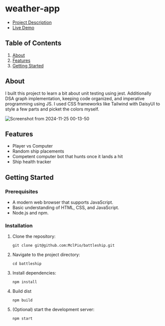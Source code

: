 # weather-app

- [Project Description](https://www.theodinproject.com/lessons/javascript-battleship)
- [Live Demo](https://www.michaelpious.com/battleship/)

## Table of Contents

1. [About](#about)
1. [Features](#features)
1. [Getting Started](#getting-started)

## About

I built this project to learn a bit about unit testing using jest. Additionally DSA graph implementation, keeping code organized, and imperative programming using JS. I used CSS frameworks like Tailwind with DaisyUI to style a few parts and picket the colors myself.

![Screenshot from 2024-11-25 00-13-50](https://github.com/user-attachments/assets/008a7a2d-673f-40df-a31e-2591c43d6f28)

## Features

- Player vs Computer
- Random ship placements
- Competent computer bot that hunts once it lands a hit
- Ship health tracker

## Getting Started

### Prerequisites

- A modern web browser that supports JavaScript.
- Basic understanding of HTML, CSS, and JavaScript.
- Node.js and npm.

### Installation

1. Clone the repository:
   ```
   git clone git@github.com:MclPio/battleship.git
   ```
2. Navigate to the project directory:
   ```
   cd battleship
   ```
3. Install dependencies:
   ```
   npm install
   ```
4. Build dist
   ```
   npm build
   ```
5. (Optional) start the development server:
   ```
   npm start
   ```
